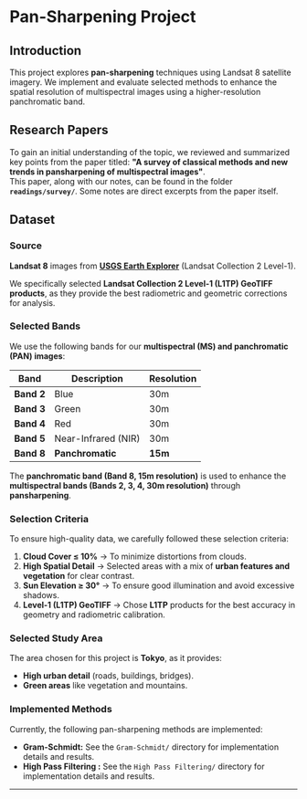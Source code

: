 # Pan-Sharpening Project

## Introduction

This project explores **pan-sharpening** techniques using Landsat 8 satellite imagery. We implement and evaluate selected methods to enhance the spatial resolution of multispectral images using a higher-resolution panchromatic band.

## Research Papers

To gain an initial understanding of the topic, we reviewed and summarized key points from the paper titled:
**"A survey of classical methods and new trends in pansharpening of multispectral images"**.  
This paper, along with our notes, can be found in the folder **`readings/survey/`**. Some notes are direct excerpts from the paper itself.

## Dataset

### Source
**Landsat 8** images from **[USGS Earth Explorer](https://earthexplorer.usgs.gov/)** (Landsat Collection 2 Level-1).

We specifically selected **Landsat Collection 2 Level-1 (L1TP) GeoTIFF products**, as they provide the best radiometric and geometric corrections for analysis.

### **Selected Bands**
We use the following bands for our **multispectral (MS) and panchromatic (PAN) images**:  

| **Band** | **Description** | **Resolution** |
|----------|---------------|--------------|
| **Band 2** | Blue | 30m |
| **Band 3** | Green | 30m |
| **Band 4** | Red | 30m |
| **Band 5** | Near-Infrared (NIR) | 30m  |
| **Band 8** | **Panchromatic** | **15m** |

The **panchromatic band (Band 8, 15m resolution)** is used to enhance the **multispectral bands (Bands 2, 3, 4, 30m resolution)** through **pansharpening**.

### **Selection Criteria**  
To ensure high-quality data, we carefully followed these selection criteria:
1. **Cloud Cover ≤ 10%** → To minimize distortions from clouds.
2. **High Spatial Detail** → Selected areas with a mix of **urban features and vegetation** for clear contrast.
3. **Sun Elevation ≥ 30°** → To ensure good illumination and avoid excessive shadows.
4. **Level-1 (L1TP) GeoTIFF** → Chose **L1TP** products for the best accuracy in geometry and radiometric calibration.

### **Selected Study Area**
The area chosen for this project is **Tokyo**, as it provides:
- **High urban detail** (roads, buildings, bridges).
- **Green areas** like vegetation and mountains.

### **Implemented Methods**

Currently, the following pan-sharpening methods are implemented:

-   **Gram-Schmidt:** See the `Gram-Schmidt/` directory for implementation details and results.
-   **High Pass Filtering :** See the `High Pass Filtering/` directory for implementation details and results.
---



